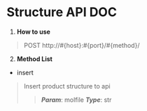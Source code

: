 # Structure API DOC

1. **How to use**

> POST http://#{host}:#{port}/#{method}/

2. **Method List**

* insert

> Insert product structure to api
>> ***Param***: molfile ***Type***: str
